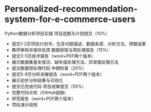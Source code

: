 # Personalized-recommendation-system-for-e-commerce-users
Python数据分析项目实践
项目选题与计划提交（10%）
  - 提交1-2页项目计划书，包含问题描述、数据来源、分析方法、预期成果
  - 教师审核并提供反馈
数据获取与预处理报告（15%）
  - 提交3-5页技术报告（word+PDF两个版本）
  - 展示数据集基本情况、缺失值处理方法、异常值处理方法
  - 提交数据预处理代码
中期检查（20%）
  - 提交5-8页分析进展报告（word+PDF两个版本）
  - 展示初步分析结果与可视化
  - 提交已完成代码
项目成果提交（55%）
  - 完整代码仓库（GitHub链接）
  - 研究报告（word+PDF两个版本）
  - 项目演示视频
